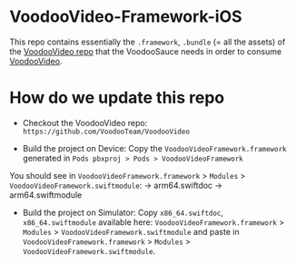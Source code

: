 # VoodooVideo-Framework-iOS

This repo contains essentially the `.framework`, `.bundle` (= all the assets) of the [VoodooVideo repo](https://github.com/VoodooTeam/VoodooVideo) that the VoodooSauce needs in order to consume [VoodooVideo](https://github.com/VoodooTeam/VoodooVideo).

# How do we update this repo

- Checkout the VoodooVideo repo: `https://github.com/VoodooTeam/VoodooVideo`

- Build the project on Device:
Copy the `VoodooVideoFramework.framework` generated in `Pods pbxproj > Pods > VoodooVideoFramework`

You should see in `VoodooVideoFramework.framework` > `Modules` > `VoodooVideoFramework.swiftmodule`: 
-> arm64.swiftdoc
-> arm64.swiftmodule

- Build the project on Simulator:
Copy `x86_64.swiftdoc`, `x86_64.swiftmodule` available here: `VoodooVideoFramework.framework` > `Modules` > `VoodooVideoFramework.swiftmodule`
and paste in `VoodooVideoFramework.framework` > `Modules` > `VoodooVideoFramework.swiftmodule`.
